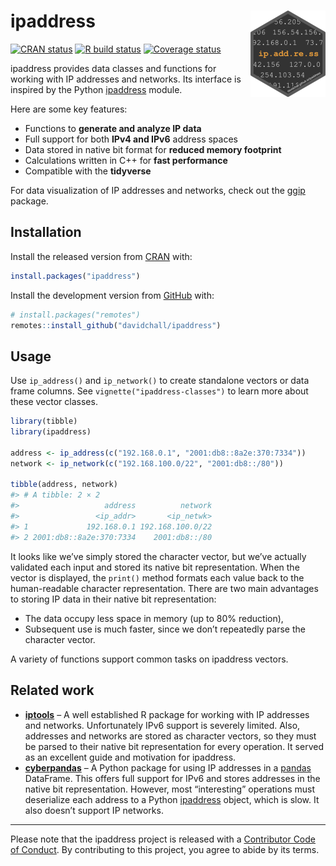 
<!-- README.md is generated from README.Rmd. Please edit that file -->

# ipaddress <a href='https://davidchall.github.io/ipaddress/'><img src='man/figures/logo.png' align="right" height="138" /></a>

<!-- badges: start -->

[![CRAN
status](https://www.r-pkg.org/badges/version/ipaddress)](https://CRAN.R-project.org/package=ipaddress)
[![R build
status](https://github.com/davidchall/ipaddress/workflows/R-CMD-check/badge.svg)](https://github.com/davidchall/ipaddress/actions)
[![Coverage
status](https://codecov.io/gh/davidchall/ipaddress/branch/master/graph/badge.svg)](https://app.codecov.io/gh/davidchall/ipaddress?branch=master)
<!-- badges: end -->

ipaddress provides data classes and functions for working with IP
addresses and networks. Its interface is inspired by the Python
[ipaddress](https://docs.python.org/3/library/ipaddress.html) module.

Here are some key features:

- Functions to **generate and analyze IP data**
- Full support for both **IPv4 and IPv6** address spaces
- Data stored in native bit format for **reduced memory footprint**
- Calculations written in C++ for **fast performance**
- Compatible with the **tidyverse**

For data visualization of IP addresses and networks, check out the
[ggip](https://davidchall.github.io/ggip/) package.

## Installation

Install the released version from [CRAN](https://CRAN.R-project.org)
with:

``` r
install.packages("ipaddress")
```

Install the development version from [GitHub](https://github.com/) with:

``` r
# install.packages("remotes")
remotes::install_github("davidchall/ipaddress")
```

## Usage

Use `ip_address()` and `ip_network()` to create standalone vectors or
data frame columns. See `vignette("ipaddress-classes")` to learn more
about these vector classes.

``` r
library(tibble)
library(ipaddress)

address <- ip_address(c("192.168.0.1", "2001:db8::8a2e:370:7334"))
network <- ip_network(c("192.168.100.0/22", "2001:db8::/80"))

tibble(address, network)
#> # A tibble: 2 × 2
#>                   address          network
#>                 <ip_addr>       <ip_netwk>
#> 1             192.168.0.1 192.168.100.0/22
#> 2 2001:db8::8a2e:370:7334    2001:db8::/80
```

It looks like we’ve simply stored the character vector, but we’ve
actually validated each input and stored its native bit representation.
When the vector is displayed, the `print()` method formats each value
back to the human-readable character representation. There are two main
advantages to storing IP data in their native bit representation:

- The data occupy less space in memory (up to 80% reduction),
- Subsequent use is much faster, since we don’t repeatedly parse the
  character vector.

A variety of functions support common tasks on ipaddress vectors.

## Related work

- [**iptools**](https://hrbrmstr.github.io/iptools/) – A well
  established R package for working with IP addresses and networks.
  Unfortunately IPv6 support is severely limited. Also, addresses and
  networks are stored as character vectors, so they must be parsed to
  their native bit representation for every operation. It served as an
  excellent guide and motivation for ipaddress.
- [**cyberpandas**](https://cyberpandas.readthedocs.io) – A Python
  package for using IP addresses in a
  [pandas](https://pandas.pydata.org) DataFrame. This offers full
  support for IPv6 and stores addresses in the native bit
  representation. However, most “interesting” operations must
  deserialize each address to a Python
  [ipaddress](https://docs.python.org/3/library/ipaddress.html) object,
  which is slow. It also doesn’t support IP networks.

------------------------------------------------------------------------

Please note that the ipaddress project is released with a [Contributor
Code of
Conduct](https://davidchall.github.io/ipaddress/CODE_OF_CONDUCT.html).
By contributing to this project, you agree to abide by its terms.
